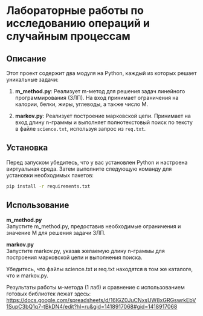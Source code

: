 # Лабораторные работы по исследованию операций и случайным процессам

## Описание

Этот проект содержит два модуля на Python, каждый из которых решает уникальные задачи:

1. **m_method.py**: Реализует m-метод для решения задач линейного программирования (ЗЛП). На вход принимает ограничения на калории, белки, жиры, углеводы, а также число M.

2. **markov.py**: Реализует построение марковской цепи. Принимает на вход длину n-граммы и выполняет полнотекстовый поиск по тексту в файле `science.txt`, используя запрос из `req.txt`.

## Установка

Перед запуском убедитесь, что у вас установлен Python и настроена виртуальная среда. Затем выполните следующую команду для установки необходимых пакетов:

```bash
pip install -r requirements.txt
```

## Использование

**m_method.py**\
Запустите m_method.py, предоставив необходимые ограничения и значение M для решения задачи ЗЛП.

**markov.py**\
Запустите markov.py, указав желаемую длину n-граммы для построения марковской цепи и выполнения поиска.

Убедитесь, что файлы science.txt и req.txt находятся в том же каталоге, что и markov.py.

Результаты работы м-метода (1 лаб) и сравнение с использованием готовых библиотек лежат здесь: 
https://docs.google.com/spreadsheets/d/16IGZ0JuCNxsUW8xGRGswrkEbV1SupC3bQ1q7-tBkDN4/edit?hl=ru&gid=1418917068#gid=1418917068
